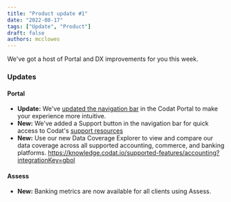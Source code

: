 ```yaml
---
title: "Product update #1"
date: "2022-08-17"
tags: ["Update", "Product"]
draft: false
authors: mcclowes
---
```


We've got a host of Portal and DX improvements for you this week.

<!--truncate-->

### Updates

#### Portal

- **Update:** We've [updated the navigation bar](https://docs.codat.io/updates/220806-navigation-bar) in the Codat Portal to make your experience more intuitive.
- **New:** We've added a Support button in the navigation bar for quick access to Codat's [support resources](https://codat.zendesk.com/hc/en-gb)
- **New:** Use our new Data Coverage Explorer to view and compare our data coverage across all supported accounting, commerce, and banking platforms. https://knowledge.codat.io/supported-features/accounting?integrationKey=gbol

#### Assess

- **New:** Banking metrics are now available for all clients using Assess.
